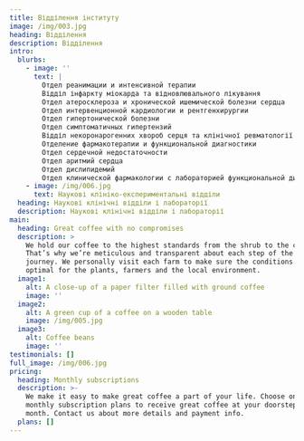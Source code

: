 ```yaml
---
title: Відділення iнституту
image: /img/003.jpg
heading: Відділення
description: Відділення
intro:
  blurbs:
    - image: ''
      text: |
        Отдел реанимации и интенсивной терапии
        Відділ інфаркту міокарда та відновлювального лікування
        Отдел атеросклероза и хронической ишемической болезни сердца
        Отдел интервенционной кардиологии и рентгенхирургии
        Отдел гипертонической болезни
        Отдел симптоматичных гипертензий
        Відділ некоронарогенних хвороб серця та клінічної ревматології
        Отделение фармакотерапии и функциональной диагностики
        Отдел сердечной недостаточности
        Отдел аритмий сердца
        Отдел дислипидемий
        Отдел клинической фармакологии с лабораторией функциональной диагностики
    - image: /img/006.jpg
      text: Наукові клініко-експериментальні відділи
  heading: Наукові клінічні відділи і лабораторії
  description: Наукові клінічні відділи і лабораторії
main:
  heading: Great coffee with no compromises
  description: >
    We hold our coffee to the highest standards from the shrub to the cup.
    That’s why we’re meticulous and transparent about each step of the coffee’s
    journey. We personally visit each farm to make sure the conditions are
    optimal for the plants, farmers and the local environment.
  image1:
    alt: A close-up of a paper filter filled with ground coffee
    image: ''
  image2:
    alt: A green cup of a coffee on a wooden table
    image: /img/005.jpg
  image3:
    alt: Coffee beans
    image: ''
testimonials: []
full_image: /img/006.jpg
pricing:
  heading: Monthly subscriptions
  description: >-
    We make it easy to make great coffee a part of your life. Choose one of our
    monthly subscription plans to receive great coffee at your doorstep each
    month. Contact us about more details and payment info.
  plans: []
---
```


